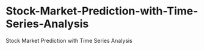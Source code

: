 # Stock-Market-Prediction-with-Time-Series-Analysis
Stock Market Prediction with Time Series Analysis
